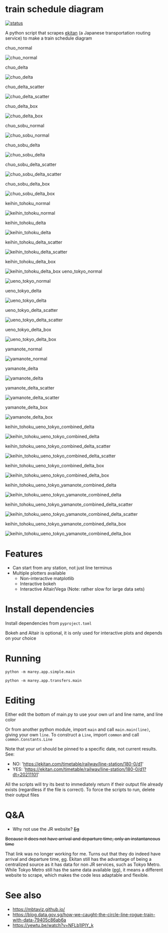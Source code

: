 # train schedule diagram

[![status](https://img.shields.io/badge/status-maintenance-green)](https://img.shields.io/badge/status-maintenance-green)

A python script that scrapes [ekitan](ekitan.com/) (a Japanese transportation routing service) to make a train schedule diagram

chuo_normal

![chuo_normal](examples/plots/chuo_normal.png)

chuo_delta

![chuo_delta](examples/plots/chuo_delta.png)

chuo_delta_scatter

![chuo_delta_scatter](examples/plots/chuo_delta_scatter.png)

chuo_delta_box

![chuo_delta_box](examples/plots/chuo_delta_box.png)

chuo_sobu_normal

![chuo_sobu_normal](examples/plots/chuo_sobu_normal.png)

chuo_sobu_delta

![chuo_sobu_delta](examples/plots/chuo_sobu_delta.png)

chuo_sobu_delta_scatter

![chuo_sobu_delta_scatter](examples/plots/chuo_sobu_delta_scatter.png)

chuo_sobu_delta_box

![chuo_sobu_delta_box](examples/plots/chuo_sobu_delta_box.png)

keihin_tohoku_normal

![keihin_tohoku_normal](examples/plots/keihin_tohoku_normal.png)

keihin_tohoku_delta

![keihin_tohoku_delta](examples/plots/keihin_tohoku_delta.png)

keihin_tohoku_delta_scatter

![keihin_tohoku_delta_scatter](examples/plots/keihin_tohoku_delta_scatter.png)

keihin_tohoku_delta_box

![keihin_tohoku_delta_box](examples/plots/keihin_tohoku_delta_box.png)
ueno_tokyo_normal

![ueno_tokyo_normal](examples/plots/ueno_tokyo_normal.png)

ueno_tokyo_delta

![ueno_tokyo_delta](examples/plots/ueno_tokyo_delta.png)

ueno_tokyo_delta_scatter

![ueno_tokyo_delta_scatter](examples/plots/ueno_tokyo_delta_scatter.png)

ueno_tokyo_delta_box

![ueno_tokyo_delta_box](examples/plots/ueno_tokyo_delta_box.png)

yamanote_normal

![yamanote_normal](examples/plots/yamanote_normal.png)

yamanote_delta

![yamanote_delta](examples/plots/yamanote_delta.png)

yamanote_delta_scatter

![yamanote_delta_scatter](examples/plots/yamanote_delta_scatter.png)

yamanote_delta_box

![yamanote_delta_box](examples/plots/yamanote_delta_box.png)

keihin_tohoku_ueno_tokyo_combined_delta

![keihin_tohoku_ueno_tokyo_combined_delta](examples/plots/keihin_tohoku_ueno_tokyo_combined_delta.png)

keihin_tohoku_ueno_tokyo_combined_delta_scatter

![keihin_tohoku_ueno_tokyo_combined_delta_scatter](examples/plots/keihin_tohoku_ueno_tokyo_combined_delta_scatter.png)

keihin_tohoku_ueno_tokyo_combined_delta_box

![keihin_tohoku_ueno_tokyo_combined_delta_box](examples/plots/keihin_tohoku_ueno_tokyo_combined_delta_box.png)


keihin_tohoku_ueno_tokyo_yamanote_combined_delta

![keihin_tohoku_ueno_tokyo_yamanote_combined_delta](examples/plots/keihin_tohoku_ueno_tokyo_yamanote_combined_delta.png)

keihin_tohoku_ueno_tokyo_yamanote_combined_delta_scatter

![keihin_tohoku_ueno_tokyo_yamanote_combined_delta_scatter](examples/plots/keihin_tohoku_ueno_tokyo_yamanote_combined_delta_scatter.png)

keihin_tohoku_ueno_tokyo_yamanote_combined_delta_box

![keihin_tohoku_ueno_tokyo_yamanote_combined_delta_box](examples/plots/keihin_tohoku_ueno_tokyo_yamanote_combined_delta_box.png)

# Features

- Can start from any station, not just line terminus
- Multiple plotters available
    - Non-interactive matplotlib
    - Interactive bokeh
    - Interactive Altair/Vega (Note: rather slow for large data sets)

# Install dependencies

Install dependencies from `pyproject.toml`

Bokeh and Altair is optional, it is only used for interactive plots and depends on your choice

# Running

`python -m marey.app.simple.main`

`python -m marey.app.transfers.main`

# Editing

Either edit the bottom of main.py to use your own url and line name, and line color

Or from another python module, import `main` and call `main.main(line)`, giving your own `line`. To construct a `Line`, import `common` and call `common.Constants.Line`

Note that your url should be pinned to a specific date, not current results. See:

- NO: 'https://ekitan.com/timetable/railway/line-station/180-0/d1'
- YES: 'https://ekitan.com/timetable/railway/line-station/180-0/d1?dt=20211101'

All the scripts will try its best to immediately return if their output file already exists (regardless if the file is correct). To force the scripts to run, delete their output files

# Q&A

- Why not use the JR website? ~~[Eg](https://www.jreast-timetable.jp/2112/timetable/tt1039/1039090.html)~~

~~Because it does not have arrival and departure time, only an instantaneous time~~

That link was no longer working for me. Turns out that they do indeed have arrival and departure time, [eg](https://www.jreast-timetable.jp/2211/train/150/151431.html). Ekitan still has the advantage of being a centralized source as it has data for non JR services, such as Tokyo Metro. While Tokyo Metro still has the same data available ([eg](https://www.tokyometro.jp/station/timetable.html?dt=h&dr=a&ln=ginza&st=asakusa&h=6&m=17)), it means a different website to scrape, which makes the code less adaptable and flexible.

# See also
- https://mbtaviz.github.io/
- https://blog.data.gov.sg/how-we-caught-the-circle-line-rogue-train-with-data-79405c86ab6a
- https://yewtu.be/watch?v=NFLb1IPlY_k
